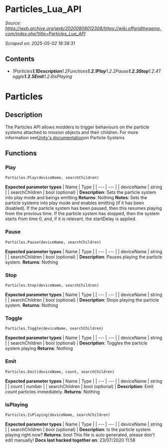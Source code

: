 # Particles_Lua_API

*Source: https://web.archive.org/web/20200808012308/https://wiki.offgridthegame.com/index.php?title=Particles_Lua_API*

*Scraped on: 2025-05-02 18:38:31*

## Contents
* *1Particles**1.1Description**1.2Functions**1.2.1Play**1.2.2Pause**1.2.3Stop**1.2.4Toggle**1.2.5Emit**1.2.6IsPlaying*
# Particles
## Description
The Particles API allows modders to trigger behaviours on the particle systems attached to mission objects and their children.
For more information see[Unity's documentation](https://web.archive.org/web/20200807125831/https://docs.unity3d.com/Manual/class-ParticleSystem.html)on Particle Systems
## Functions
### Play
```
Particles.Play(deviceName, searchChildren)
```
**Expected parameter types**
| Name | Type |
| --- | --- |
| deviceName | string |
| searchChildren | bool (optional) |
**Description**: Sets the particle system into play mode and beings emitting
**Returns**: Nothing
**Notes**: Sets the particle systems into play mode and enables emitting (if it has been disabled).
						If the particle system has been paused, then this resumes playing from the previous time.
						If the particle system has stopped, then the system starts from time 0, and, if it is relevant, the startDelay is applied.
### Pause
```
Particles.Pause(deviceName, searchChildren)
```
**Expected parameter types**
| Name | Type |
| --- | --- |
| deviceName | string |
| searchChildren | bool (optional) |
**Description**: Pauses playing the particle system.
**Returns**: Nothing
### Stop
```
Particles.Stop(deviceName, searchChildren)
```
**Expected parameter types**
| Name | Type |
| --- | --- |
| deviceName | string |
| searchChildren | bool (optional) |
**Description**: Stops playing the particle system.
**Returns**: Nothing
### Toggle
```
Particles.Toggle(deviceName, searchChildren)
```
**Expected parameter types**
| Name | Type |
| --- | --- |
| deviceName | string |
| searchChildren | bool (optional) |
**Description**: Toggles the particle system playing
**Returns**: Nothing
### Emit
```
Particles.Emit(deviceName, count, searchChildren)
```
**Expected parameter types**
| Name | Type |
| --- | --- |
| deviceName | string |
| count | number |
| searchChildren | bool (optional) |
**Description**: Emit _count_ particles immediately.
**Returns**: Nothing
### IsPlaying
```
Particles.IsPlaying(deviceName, searchChildren)
```
**Expected parameter types**
| Name | Type |
| --- | --- |
| deviceName | string |
| searchChildren | bool (optional) |
**Description**: Is the particle system playing right now?
**Returns**: bool
This file is auto generated, please don't edit manually!
**Docs last hacked together on**: 23/07/2020 11:58